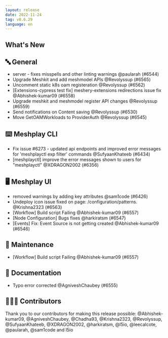 ```yaml
---
layout: release
date: 2022-11-24
tag: v0.6.29
language: en
---
```


## What's New
## 🔤 General
- server - fixes misspells and other linting warnings @paularah (#6544)
- Upgrade Meshkit and add meshmodel APIs  @Revolyssup (#6565)
- Uncomment static k8s oam registeration @Revolyssup (#6562)
- [Extensions-cypress test fix] meshery-extensions redirections issue fix @Abhishek-kumar09 (#6558)
- Upgrade meshkit and meshmodel register API changes @Revolyssup (#6559)
- Send notifications on Content saving @Revolyssup (#6530)
- Move GetOAMWorkloads to ProviderAuth @Revolyssup (#6545)

## ⌨️ Meshplay CLI

- Fix issue #6273 - updated api endpoints and improved error messages for 'meshplayctl exp filter' commands @SufyaanKhateeb (#6434)
- [meshplayctl] improve the error messages shown to users for "meshplayctl" @XDRAGON2002 (#6356)

## 🖥 Meshplay UI

- removed warnings by adding key attributes @sam1code (#6426)
- Undeploy icon issue fixed on page: /configuration/patterns. @Krishna2323 (#6563)
- [Workflow] Build script Failing @Abhishek-kumar09 (#6557)
- [Node Configuration] Bugs fixes  @harkiratsm (#6547)
- [Events] Fix: Event Source is not getting created @Abhishek-kumar09 (#6546)

## 🧰 Maintenance

- [Workflow] Build script Failing @Abhishek-kumar09 (#6557)

## 📖 Documentation

- Typo error corrected @AgniveshChaubey (#6555)

## 👨🏽‍💻 Contributors

Thank you to our contributors for making this release possible:
@Abhishek-kumar09, @AgniveshChaubey, @Chadha93, @Krishna2323, @Revolyssup, @SufyaanKhateeb, @XDRAGON2002, @harkiratsm, @l5io, @leecalcote, @paularah, @sam1code and l5io
